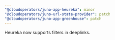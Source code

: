 ```yaml
---
"@cloudoperators/juno-app-heureka": minor
"@cloudoperators/juno-url-state-provider": patch
"@cloudoperators/juno-app-greenhouse": patch
---
```


Heureka now supports filters in deeplinks.
